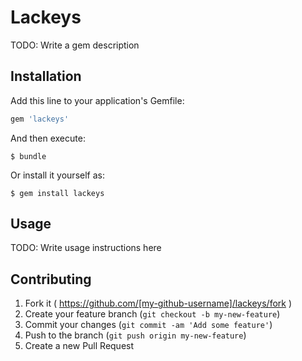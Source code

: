 # Lackeys

TODO: Write a gem description

## Installation

Add this line to your application's Gemfile:

```ruby
gem 'lackeys'
```

And then execute:

    $ bundle

Or install it yourself as:

    $ gem install lackeys

## Usage

TODO: Write usage instructions here

## Contributing

1. Fork it ( https://github.com/[my-github-username]/lackeys/fork )
2. Create your feature branch (`git checkout -b my-new-feature`)
3. Commit your changes (`git commit -am 'Add some feature'`)
4. Push to the branch (`git push origin my-new-feature`)
5. Create a new Pull Request
